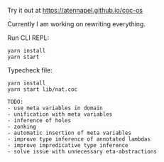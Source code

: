Try it out at https://atennapel.github.io/coc-os

Currently I am working on rewriting everything.

Run CLI REPL:
```
yarn install
yarn start
```

Typecheck file:
```
yarn install
yarn start lib/nat.coc
```

```
TODO:
- use meta variables in domain
- unification with meta variables
- inference of holes
- zonking
- automatic insertion of meta variables
- improve type inference of annotated lambdas
- improve impredicative type inference
- solve issue with unnecessary eta-abstractions
```
